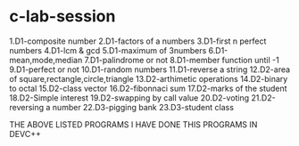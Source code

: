 # c-lab-session
1.D1-composite number
2.D1-factors of a numbers
3.D1-first n perfect numbers
4.D1-lcm & gcd
5.D1-maximum of 3numbers
6.D1-mean,mode,median
7.D1-palindrome or not
8.D1-member function until -1
9.D1-perfect or not 
10.D1-random numbers
11.D1-reverse a string
12.D2-area of square,rectangle,circle,triangle
13.D2-arthimetic operations
14.D2-binary to octal
15.D2-class vector
16.D2-fibonnaci sum
17.D2-marks of the student
18.D2-Simple interest
19.D2-swapping by call value
20.D2-voting
21.D2-reversing a number
22.D3-pigging bank
23.D3-student class

THE ABOVE LISTED PROGRAMS I HAVE DONE THIS PROGRAMS IN DEVC++
